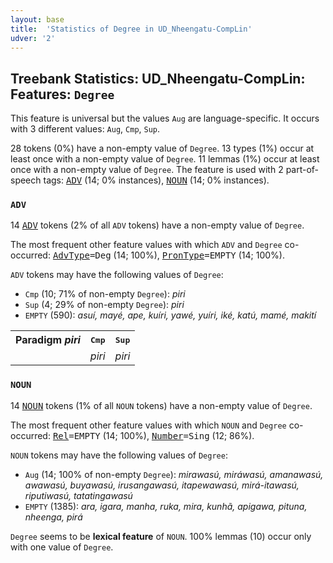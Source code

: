```yaml
---
layout: base
title:  'Statistics of Degree in UD_Nheengatu-CompLin'
udver: '2'
---
```


## Treebank Statistics: UD_Nheengatu-CompLin: Features: `Degree`

This feature is universal but the values `Aug` are language-specific.
It occurs with 3 different values: `Aug`, `Cmp`, `Sup`.

28 tokens (0%) have a non-empty value of `Degree`.
13 types (1%) occur at least once with a non-empty value of `Degree`.
11 lemmas (1%) occur at least once with a non-empty value of `Degree`.
The feature is used with 2 part-of-speech tags: <tt><a href="yrl_complin-pos-ADV.html">ADV</a></tt> (14; 0% instances), <tt><a href="yrl_complin-pos-NOUN.html">NOUN</a></tt> (14; 0% instances).

### `ADV`

14 <tt><a href="yrl_complin-pos-ADV.html">ADV</a></tt> tokens (2% of all `ADV` tokens) have a non-empty value of `Degree`.

The most frequent other feature values with which `ADV` and `Degree` co-occurred: <tt><a href="yrl_complin-feat-AdvType.html">AdvType</a></tt><tt>=Deg</tt> (14; 100%), <tt><a href="yrl_complin-feat-PronType.html">PronType</a></tt><tt>=EMPTY</tt> (14; 100%).

`ADV` tokens may have the following values of `Degree`:

* `Cmp` (10; 71% of non-empty `Degree`): <em>piri</em>
* `Sup` (4; 29% of non-empty `Degree`): <em>piri</em>
* `EMPTY` (590): <em>asuí, mayé, ape, kuíri, yawé, yuíri, iké, katú, mamé, makití</em>

<table>
  <tr><th>Paradigm <i>piri</i></th><th><tt>Cmp</tt></th><th><tt>Sup</tt></th></tr>
  <tr><td><tt></tt></td><td><em>piri</em></td><td><em>piri</em></td></tr>
</table>

### `NOUN`

14 <tt><a href="yrl_complin-pos-NOUN.html">NOUN</a></tt> tokens (1% of all `NOUN` tokens) have a non-empty value of `Degree`.

The most frequent other feature values with which `NOUN` and `Degree` co-occurred: <tt><a href="yrl_complin-feat-Rel.html">Rel</a></tt><tt>=EMPTY</tt> (14; 100%), <tt><a href="yrl_complin-feat-Number.html">Number</a></tt><tt>=Sing</tt> (12; 86%).

`NOUN` tokens may have the following values of `Degree`:

* `Aug` (14; 100% of non-empty `Degree`): <em>mirawasú, miráwasú, amanawasú, awawasú, buyawasú, irusangawasú, itapewawasú, mirá-itawasú, riputiwasú, tatatingawasú</em>
* `EMPTY` (1385): <em>ara, igara, manha, ruka, mira, kunhã, apigawa, pituna, nheenga, pirá</em>

`Degree` seems to be **lexical feature** of `NOUN`. 100% lemmas (10) occur only with one value of `Degree`.

